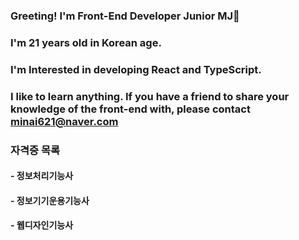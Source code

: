 ### Greeting! I'm Front-End Developer Junior MJ👋
### I'm 21 years old in Korean age.
### I'm Interested in developing React and TypeScript.
### I like to learn anything. If you have a friend to share your knowledge of the front-end with, please contact minai621@naver.com
### 자격증 목록
#### - 정보처리기능사
#### - 정보기기운용기능사
#### - 웹디자인기능사
<!--
**minai621/minai621** is a ✨ _special_ ✨ repository because its `README.md` (this file) appears on your GitHub profile.

Here are some ideas to get you started:

- 🔭 I’m currently working on ...
- 🌱 I’m currently learning ...
- 👯 I’m looking to collaborate on ...
- 🤔 I’m looking for help with ...
- 💬 Ask me about ...
- 📫 How to reach me: ...
- 😄 Pronouns: ...
- ⚡ Fun fact: ...
-->
